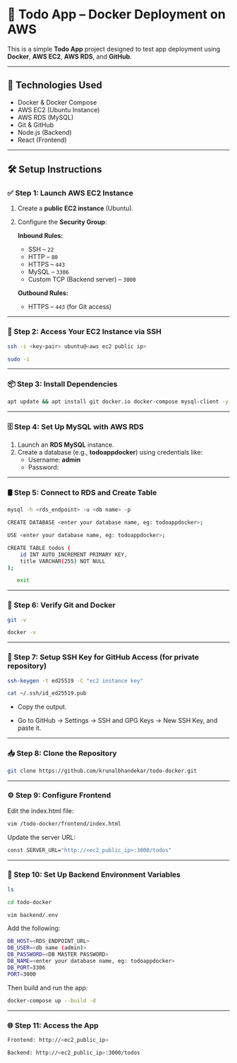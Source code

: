 # 📝 Todo App – Docker Deployment on AWS

This is a simple **Todo App** project designed to test app deployment using **Docker**, **AWS EC2**, **AWS RDS**, and **GitHub**.

---

## 🚀 Technologies Used

- Docker & Docker Compose
- AWS EC2 (Ubuntu Instance)
- AWS RDS (MySQL)
- Git & GitHub
- Node.js (Backend)
- React (Frontend)

---

## 🛠️ Setup Instructions

### ✅ Step 1: Launch AWS EC2 Instance

1. Create a **public EC2 instance** (Ubuntu).
2. Configure the **Security Group**:

   **Inbound Rules:**

   - SSH – `22`
   - HTTP – `80`
   - HTTPS – `443`
   - MySQL – `3306`
   - Custom TCP (Backend server) – `3000`

   **Outbound Rules:**

   - HTTPS – `443` (for Git access)

---

### 🔑 Step 2: Access Your EC2 Instance via SSH

```bash
ssh -i <key-pair> ubuntu@<aws ec2 public ip>
```

```bash
sudo -i
```

---

### 📦 Step 3: Install Dependencies

```bash
apt update && apt install git docker.io docker-compose mysql-client -y
```

---

### 🗄️ Step 4: Set Up MySQL with AWS RDS

1. Launch an **RDS MySQL** instance.
2. Create a database (e.g., **todoappdocker**) using credentials like:
   - Username: **admin**
   - Password: **<your-master-password>**

---

### 🛢️ Step 5: Connect to RDS and Create Table

```bash
mysql -h <rds_endpoint> -u <db name> -p
```

```bash
CREATE DATABASE <enter your database name, eg: todoappdocker>;
```

```bash
USE <enter your database name, eg: todoappdocker>;
```

```bash
CREATE TABLE todos (
    id INT AUTO_INCREMENT PRIMARY KEY,
    title VARCHAR(255) NOT NULL
);
```

```bash
   exit
```

---

### 🔐 Step 6: Verify Git and Docker

```bash
git -v
```

```bash
docker -v
```

---

### 🔐 Step 7: Setup SSH Key for GitHub Access (for private repository)

```bash
ssh-keygen -t ed25519 -C "ec2 instance key"
```

```bash
cat ~/.ssh/id_ed25519.pub
```

- Copy the output.

- Go to GitHub → Settings → SSH and GPG Keys → New SSH Key, and paste it.

---

### 📥 Step 8: Clone the Repository

```bash
git clone https://github.com/krunalbhandekar/todo-docker.git
```

---

### ⚙️ Step 9: Configure Frontend

Edit the index.html file:

```bash
vim /todo-docker/frontend/index.html
```

Update the server URL:

```bash
const SERVER_URL="http://<ec2_public_ip>:3000/todos"
```

---

### 🧪 Step 10: Set Up Backend Environment Variables

```bash
ls
```

```bash
cd todo-docker
```

```bash
vim backend/.env
```

Add the following:

```bash
DB_HOST=<RDS_ENDPOINT_URL>
DB_USER=<db name (admin)>
DB_PASSWORD=<DB MASTER PASSWORD>
DB_NAME=<enter your database name, eg: todoappdocker>
DB_PORT=3306
PORT=3000
```

Then build and run the app:

```bash
docker-compose up --build -d
```

---

### 🌐 Step 11: Access the App

```bash
Frontend: http://<ec2_public_ip>
```

```bash
Backend: http://<ec2_public_ip>:3000/todos
```
